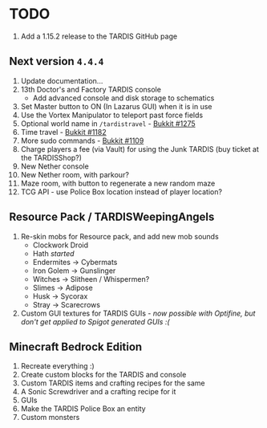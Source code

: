 # TODO

1. Add a 1.15.2 release to the TARDIS GitHub page

## Next version `4.4.4`
1. Update documentation...
2. 13th Doctor's and Factory TARDIS console
   * Add advanced console and disk storage to schematics
3. Set Master button to ON (In Lazarus GUI) when it is in use
4. Use the Vortex Manipulator to teleport past force fields
5. Optional world name in `/tardistravel` - [Bukkit #1275](https://dev.bukkit.org/projects/tardis/issues/1275)
6. Time travel - [Bukkit #1182](https://dev.bukkit.org/projects/tardis/issues/1182)
7. More sudo commands - [Bukkit #1109](https://dev.bukkit.org/projects/tardis/issues/1109)
8. Charge players a fee (via Vault) for using the Junk TARDIS (buy ticket at the TARDISShop?)
9. New Nether console
10. New Nether room, with parkour?
11. Maze room, with button to regenerate a new random maze
12. TCG API - use Police Box location instead of player location?

## Resource Pack / TARDISWeepingAngels
1. Re-skin mobs for Resource pack, and add new mob sounds
   * Clockwork Droid
   * Hath _started_
   * Endermites -> Cybermats
   * Iron Golem -> Gunslinger
   * Witches -> Slitheen / Whispermen?
   * Slimes -> Adipose
   * Husk -> Sycorax
   * Stray -> Scarecrows
2. Custom GUI textures for TARDIS GUIs - _now possible with Optifine, but don't get applied to Spigot generated GUIs :(_

## Minecraft Bedrock Edition
1. Recreate everything :)
2. Create custom blocks for the TARDIS and console
3. Custom TARDIS items and crafting recipes for the same
4. A Sonic Screwdriver and a crafting recipe for it
5. GUIs
6. Make the TARDIS Police Box an entity
7. Custom monsters
